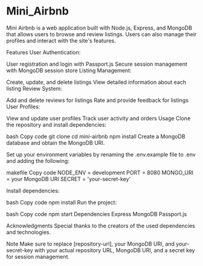 # Mini_Airbnb
Mini Airbnb is a web application built with Node.js, Express, and MongoDB that allows users to browse and review listings. Users can also manage their profiles and interact with the site's features.

Features
User Authentication:

User registration and login with Passport.js
Secure session management with MongoDB session store
Listing Management:

Create, update, and delete listings
View detailed information about each listing
Review System:

Add and delete reviews for listings
Rate and provide feedback for listings
User Profiles:

View and update user profiles
Track user activity and orders
Usage
Clone the repository and install dependencies:

bash
Copy code
git clone <repository-url>
cd mini-airbnb
npm install
Create a MongoDB database and obtain the MongoDB URI.

Set up your environment variables by renaming the .env.example file to .env and adding the following:

makefile
Copy code
NODE_ENV = development
PORT = 8080
MONGO_URI = your MongoDB URI
SECRET = 'your-secret-key'

Install dependencies:

bash
Copy code
npm install
Run the project:

bash
Copy code
npm start
Dependencies
Express
MongoDB
Passport.js

Acknowledgments
Special thanks to the creators of the used dependencies and technologies.

Note
Make sure to replace [repository-url], your MongoDB URI, and your-secret-key with your actual repository URL, MongoDB URI, and a secret key for session management.

